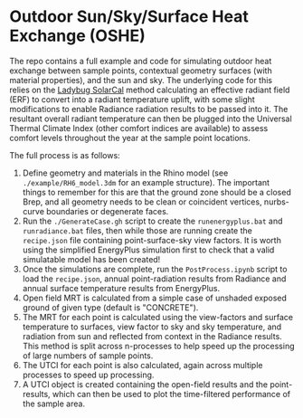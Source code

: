 # Outdoor Sun/Sky/Surface Heat Exchange (OSHE)

The repo contains a full example and code for simulating outdoor heat exchange between sample points, contextual geometry surfaces (with material properties), and the sun and sky. The underlying code for this relies on the [Ladybug SolarCal](https://github.com/ladybug-tools/ladybug-comfort/blob/master/ladybug_comfort/solarcal.py) method calculating an effective radiant field (ERF) to convert into a radiant temperature uplift, with some slight modifications to enable Radiance radiation results to be passed into it. The resultant overall radiant temperature can then be plugged into the Universal Thermal Climate Index (other comfort indices are available) to assess comfort levels throughout the year at the sample point locations.
 
The full process is as follows:
1. Define geometry and materials in the Rhino model (see `./example/RH6_model.3dm` for an example structure). The important things to remember for this are that the ground zone should be a closed Brep, and all geometry needs to be clean or coincident vertices, nurbs-curve boundaries or degenerate faces.
2. Run the `./GenerateCase.gh` script to create the `runenergyplus.bat` and `runradiance.bat` files, then while those are running create the `recipe.json` file containing point-surface-sky view factors. It is worth using the simplified EnergyPlus simulation first to check that a valid simulatable model has been created!
3. Once the simulations are complete, run the `PostProcess.ipynb` script to load the `recipe.json`, annual point-radiation results from Radiance and annual surface temperature results from EnergyPlus.
4. Open field MRT is calculated from a simple case of unshaded exposed ground of given type (default is "CONCRETE").
5. The MRT for each point is calculated using the view-factors and surface temperature to surfaces, view factor to sky and sky temperature, and radiation from sun and reflected from context in the Radiance results. This method is split across n-processes to help speed up the processing of large numbers of sample points.
6. The UTCI for each point is also calculated, again across multiple processes to speed up processing.
7. A UTCI object is created containing the open-field results and the point-results, which can then be used to plot the time-filtered performance of the sample area. 
